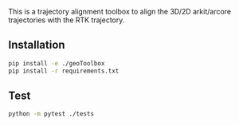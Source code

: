 This is a trajectory alignment toolbox to align the 3D/2D arkit/arcore trajectories with the RTK trajectory. 

## Installation
```bash
pip install -e ./geoToolbox
pip install -r requirements.txt
```

## Test
```bash
python -m pytest ./tests   
```